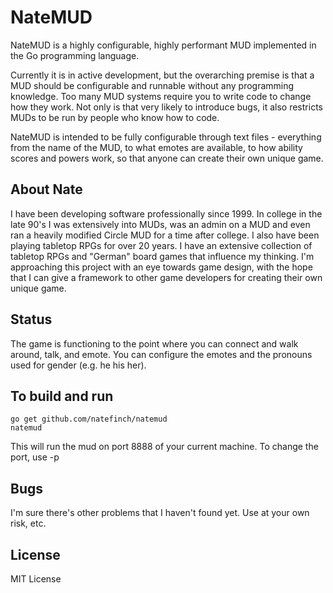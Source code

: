 NateMUD
===============

NateMUD is a highly configurable, highly performant MUD implemented in the Go programming language.

Currently it is in active development, but the overarching premise is that a MUD should be configurable and runnable without any programming knowledge. Too many MUD systems require you to write code to change how they work. Not only is that very likely to introduce bugs, it also restricts MUDs to be run by people who know how to code.

NateMUD is intended to be fully configurable through text files - everything from the name of the MUD, to what emotes are available, to how ability scores and powers work, so that anyone can create their own unique game.

About Nate
----------

I have been developing software professionally since 1999.  In college in the late 90's I was extensively into MUDs, was an admin on a MUD and even ran a heavily modified Circle MUD for a time after college. I also have been playing tabletop RPGs for over 20 years. I have an extensive collection of tabletop RPGs and "German" board games that influence my thinking.  I'm approaching this project with an eye towards game design, with the hope that I can give a framework to other game developers for creating their own unique game.

Status
-----------

The game is functioning to the point where you can connect and walk around, talk, and emote.  You can configure the emotes and the pronouns used for gender (e.g. he his her).


To build and run
-----------------------

```shell
go get github.com/natefinch/natemud
natemud 
```

This will run the mud on port 8888 of your current machine. To change the port, use -p <port>

Bugs
---------

I'm sure there's other problems that I haven't found yet.  Use at your own risk, etc.

License
-------------

MIT License
